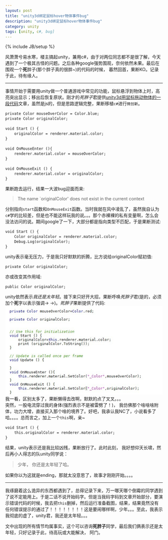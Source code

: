 ```yaml
---
layout: post
title: "unity3d绑定鼠标hover物体事件bug"
description: "unity3d绑定鼠标hover物体事件bug"
category: unity
tags: [unity, c#, bug]
---
```

{% include JB/setup %}

风萧萧兮易水寒，楼主搞起unity，兼用c#，由于对两位同志都不是很了解，今天遇到了一个极其古怪的问题。之后各种google强势围观，奈何依然未果。最后在围观一个**死**胖子(那个胖子真的很胖~)的代码的时候， 暮然回首，果断KO。记录于此，待有缘人。

***

事情开始于需要用unity做一个普通游戏中常见的功能，鼠标悬浮到物体上时，高亮突出显示；移出后恢复原状。刚才的*死胖子*君提供[unity3d用鼠标拖动物体的一段代码](http://wtuu.blog.163.com/blog/static/16981550201088115430459/)文章，虽然是js的，但是思路逻辑完整，果断移植`c#`进行`微创新`。

	private Color mouseOverColor = Color.blue;
	private Color originalColor;
	
	void Start () {
		originalColor = renderer.material.color;
	}
	
	void OnMouseEnter (){
		renderer.material.color = mouseOverColor;
	}
	
	void OnMouseExit () {
	    renderer.material.color = originalColor;
	}

果断跑去运行，结果一大波bug迎面而来:

> The name `originalColor' does not exist in the current context

分别指向`start`函数和`OnMouseExit`函数。当时我就在风中凌乱了，虽然我自认为`c#`学的比较差，但是也不能这样玩我的说。。。那个赤裸裸的私有变量啊，怎么会没法访问的说。期间google了一下，大部分都是指向类型不匹配，于是果断测试:  

	void Start () {
		Color originalColor = renderer.material.color;
		Debug.Log(originalColor);
	}

unity表示毫无压力，于是我只好默默的折腾，比方说给originalColor赋初值:  

	private Color originalColor;

亦或改变其作用域:   
	
	public Color originalColor;

unity依然表示*我还是太年轻*。接下来只好开大招，果断呼唤*死胖子*君(是的，必须加个**死**字以表示强调→ →)。*死胖子*果断提供了代码:  
![胖子的代码](/assets/images/2013-05/unity-mouse-object-event-panzi.jpg)  
我一看，区别太多了，果断懒得去改啊，默默的点了叉叉。。。  
突然，一股电流穿过我的身体(强烈表示不是被雷劈了！)， 我仿佛那个啥啥啥附体，功力大增，直接买入那个啥的境界了。好吧，我承认我NC了，小说看多了哈。。。。总而言之，加上一个`this`啊，亲~  

	void Start () {
		this.originalColor = renderer.material.color;
	}

结果，unity表示还是我比较凶残，果断放行了。此时此刻， 我好想仰天长啸，然后再小人得志的队unity同学说：　　
> 少年， 你还是太年轻了哈。  

如果你以为这就是ending，那就太没意思了，故事才刚刚开始。。。。

***

我琢磨着这么诡异的东西都遇到了，总得记录下来，万一哪天哪个倒霉的同学遇到了说不定能用上。于是二话不说开始码字。但是当我码字码到文章开始部分，要演示错误代码的时候，我去把`this`删掉，然后运行准备截图，结果，结果竟然没有任何错误提示的通过了！！！！！！！！这是要闹哪样啊，少年。。。至此，我表示我彻底的虚了，unity君，我还是太年轻。。。

文中出现的所有情节均属事实，这个可以咨询**死胖子**同学，最后我们俩表示还是太年轻，只好记录于此，待高玩或大能解决， 阿门。